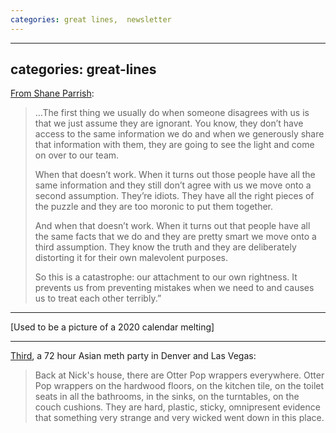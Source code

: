 ```yaml
---
categories: great lines,  newsletter
---
```


---
categories: great-lines
---

[From Shane Parrish](https://www.farnamstreetblog.com/2016/06/the-four-tools-of-discipline/):

> …The first thing we usually do when someone disagrees with us is that we just assume they are ignorant. You know, they don’t have access to the same information we do and when we generously share that information with them, they are going to see the light and come on over to our team.
> 
> When that doesn’t work. When it turns out those people have all the same information and they still don’t agree with us we move onto a second assumption. They’re idiots. They have all the right pieces of the puzzle and they are too moronic to put them together.
> 
> And when that doesn’t work. When it turns out that people have all the same facts that we do and they are pretty smart we move onto a third assumption. They know the truth and they are deliberately distorting it for their own malevolent purposes.
> 
> So this is a catastrophe: our attachment to our own rightness. It prevents us from preventing mistakes when we need to and causes us to treat each other terribly.”

***

[Used to be a picture of a 2020 calendar melting]

***
</div>

[Third](https://www.westword.com/news/72-hour-party-people-5075797), a 72 hour Asian meth party in Denver and Las Vegas:

> Back at Nick's house, there are Otter Pop wrappers everywhere. Otter Pop wrappers on the hardwood floors, on the kitchen tile, on the toilet seats in all the bathrooms, in the sinks, on the turntables, on the couch cushions. They are hard, plastic, sticky, omnipresent evidence that something very strange and very wicked went down in this place.

<!-- Images -->
[2020]: /sites/default/files/2020.png